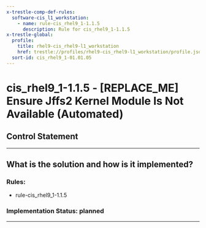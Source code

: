 ```yaml
---
x-trestle-comp-def-rules:
  software-cis_l1_workstation:
    - name: rule-cis_rhel9_1-1.1.5
      description: Rule for cis_rhel9_1-1.1.5
x-trestle-global:
  profile:
    title: rhel9-cis_rhel9-l1_workstation
    href: trestle://profiles/rhel9-cis_rhel9-l1_workstation/profile.json
  sort-id: cis_rhel9_1-01.01.05
---
```


# cis_rhel9_1-1.1.5 - \[REPLACE_ME\] Ensure Jffs2 Kernel Module Is Not Available (Automated)

## Control Statement

______________________________________________________________________

## What is the solution and how is it implemented?

<!-- For implementation status enter one of: implemented, partial, planned, alternative, not-applicable -->

<!-- Note that the list of rules under ### Rules: is read-only and changes will not be captured after assembly to JSON -->

<!-- Add control implementation description here for control: cis_rhel9_1-1.1.5 -->

### Rules:

  - rule-cis_rhel9_1-1.1.5

### Implementation Status: planned

______________________________________________________________________
